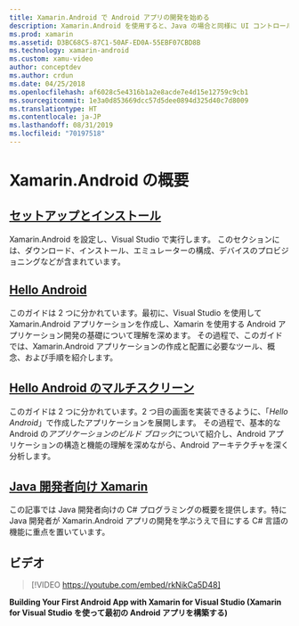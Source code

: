```yaml
---
title: Xamarin.Android で Android アプリの開発を始める
description: Xamarin.Android を使用すると、Java の場合と同様に UI コントロールを使用しながら、柔軟かつ洗練された最新言語 (C#)、基本クラス ライブラリ (BCL) のパワー、すぐに利用できるファースト クラス IDE (Visual Studio) も使って、ネイティブ Android アプリケーションを作成できるようになります。 このシリーズでは、Xamarin.Android 開発の基本を紹介します。 ここでは、セットアップとインストールから最初のアプリケーションのビルドまでを説明します。
ms.prod: xamarin
ms.assetid: D3BC68C5-87C1-50AF-ED0A-55EBF07CBD8B
ms.technology: xamarin-android
ms.custom: xamu-video
author: conceptdev
ms.author: crdun
ms.date: 04/25/2018
ms.openlocfilehash: af6028c5e4316b1a2e8acde7e4d15e12759c9cb1
ms.sourcegitcommit: 1e3a0d853669dcc57d5dee0894d325d40c7d8009
ms.translationtype: HT
ms.contentlocale: ja-JP
ms.lasthandoff: 08/31/2019
ms.locfileid: "70197518"
---
```

# <a name="get-started-with-xamarinandroid"></a>Xamarin.Android の概要

## <a name="setup-and-installationandroidget-startedinstallationindexmd"></a>[セットアップとインストール](~/android/get-started/installation/index.md)

Xamarin.Android を設定し、Visual Studio で実行します。 このセクションには、ダウンロード、インストール、エミュレーターの構成、デバイスのプロビジョニングなどが含まれています。

## <a name="hello-androidandroidget-startedhello-androidindexmd"></a>[Hello Android](~/android/get-started/hello-android/index.md)

このガイドは 2 つに分かれています。最初に、Visual Studio を使用して Xamarin.Android アプリケーションを作成し、Xamarin を使用する Android アプリケーション開発の基礎について理解を深めます。
その過程で、このガイドでは、Xamarin.Android アプリケーションの作成と配置に必要なツール、概念、および手順を紹介します。

## <a name="hello-android-multiscreenandroidget-startedhello-android-multiscreenindexmd"></a>[Hello Android のマルチスクリーン](~/android/get-started/hello-android-multiscreen/index.md)

このガイドは 2 つに分かれています。2 つ目の画面を実装できるように、「_Hello Android_」で作成したアプリケーションを展開します。 その過程で、基本的な Android の*アプリケーションのビルド ブロック*について紹介し、Android アプリケーションの構造と機能の理解を深めながら、Android アーキテクチャを深く分析します。

## <a name="xamarin-for-java-developersandroidget-startedjava-developersmd"></a>[Java 開発者向け Xamarin](~/android/get-started/java-developers.md)

この記事では Java 開発者向けの C# プログラミングの概要を提供します。特に Java 開発者が Xamarin.Android アプリの開発を学ぶうえで目にする C# 言語の機能に重点を置いています。

## <a name="video"></a>ビデオ

> [!VIDEO https://youtube.com/embed/rkNikCa5D48]

**Building Your First Android App with Xamarin for Visual Studio (Xamarin for Visual Studio を使って最初の Android アプリを構築する)**
